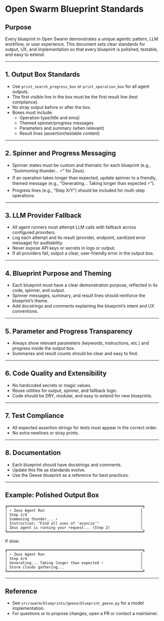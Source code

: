 # Open Swarm Blueprint Standards

## Purpose
Every blueprint in Open Swarm demonstrates a unique agentic pattern, LLM workflow, or user experience. This document sets clear standards for output, UX, and implementation so that every blueprint is polished, testable, and easy to extend.

---

## 1. Output Box Standards
- Use `print_search_progress_box` or `print_operation_box` for all agent outputs.
- The first visible line in the box must be the first result line (test compliance).
- No stray output before or after the box.
- Boxes must include:
  - Operation type/title and emoji
  - Themed spinner/progress messages
  - Parameters and summary (when relevant)
  - Result lines (assertion/testable content)

---

## 2. Spinner and Progress Messaging
- Spinner states must be custom and thematic for each blueprint (e.g., “Summoning thunder... ⚡” for Zeus).
- If an operation takes longer than expected, update spinner to a friendly, themed message (e.g., “Generating... Taking longer than expected ⚡”).
- Progress lines (e.g., “Step X/Y”) should be included for multi-step operations.

---

## 3. LLM Provider Fallback
- All agent runners must attempt LLM calls with fallback across configured providers.
- Log each attempt and its result (provider, endpoint, sanitized error message) for auditability.
- Never expose API keys or secrets in logs or output.
- If all providers fail, output a clear, user-friendly error in the output box.

---

## 4. Blueprint Purpose and Theming
- Each blueprint must have a clear demonstration purpose, reflected in its code, spinner, and output.
- Spinner messages, summary, and result lines should reinforce the blueprint’s theme.
- Add docstrings and comments explaining the blueprint’s intent and UX conventions.

---

## 5. Parameter and Progress Transparency
- Always show relevant parameters (keywords, instructions, etc.) and progress inside the output box.
- Summaries and result counts should be clear and easy to find.

---

## 6. Code Quality and Extensibility
- No hardcoded secrets or magic values.
- Reuse utilities for output, spinner, and fallback logic.
- Code should be DRY, modular, and easy to extend for new blueprints.

---

## 7. Test Compliance
- All expected assertion strings for tests must appear in the correct order.
- No extra newlines or stray prints.

---

## 8. Documentation
- Each blueprint should have docstrings and comments.
- Update this file as standards evolve.
- Use the Geese blueprint as a reference for best practices.

---

## Example: Polished Output Box

```
╔══════════════════════════════════════════════════════════════╗
│ ⚡ Zeus Agent Run                                            │
│ Step 2/4                                                    │
│ Summoning thunder... ⚡                                      │
│ Instruction: "Find all uses of 'asyncio'"                   │
│ Zeus agent is running your request... (Step 2)              │
╚══════════════════════════════════════════════════════════════╝
```

If slow:
```
╔══════════════════════════════════════════════════════════════╗
│ ⚡ Zeus Agent Run                                            │
│ Step 4/4                                                    │
│ Generating... Taking longer than expected ⚡                 │
│ Storm clouds gathering...                                   │
╚══════════════════════════════════════════════════════════════╝
```

---

## Reference
- See `src/swarm/blueprints/geese/blueprint_geese.py` for a model implementation.
- For questions or to propose changes, open a PR or contact a maintainer.
